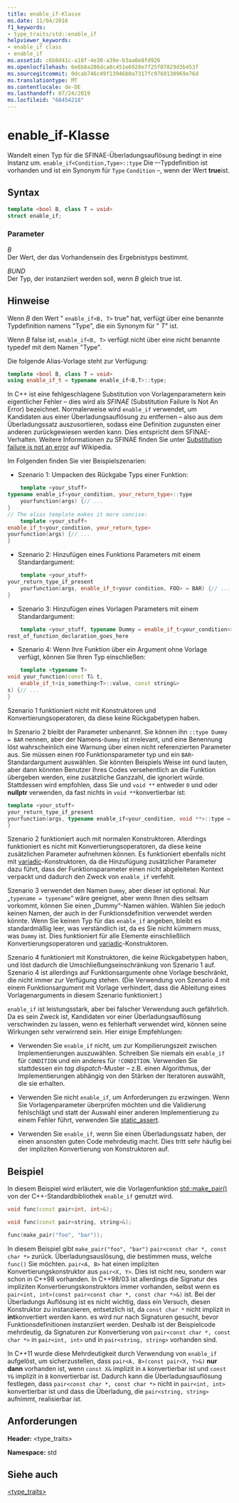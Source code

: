 ```yaml
---
title: enable_if-Klasse
ms.date: 11/04/2016
f1_keywords:
- type_traits/std::enable_if
helpviewer_keywords:
- enable_if class
- enable_if
ms.assetid: c6b8d41c-a18f-4e30-a39e-b3aa0e8fd926
ms.openlocfilehash: 6e6b8a286dca8c451e6920e7f25f07829d3b453f
ms.sourcegitcommit: 0dcab746c49f13946b0a7317fc9769130969e76d
ms.translationtype: MT
ms.contentlocale: de-DE
ms.lasthandoff: 07/24/2019
ms.locfileid: "68454218"
---
```

# <a name="enableif-class"></a>enable_if-Klasse

Wandelt einen Typ für die SFINAE-Überladungsauflösung bedingt in eine Instanz um. `enable_if<Condition,Type>::type` Die –-Typdefinition ist vorhanden und ist ein Synonym für `Type` `Condition` –, wenn der Wert **true**ist.

## <a name="syntax"></a>Syntax

```cpp
template <bool B, class T = void>
struct enable_if;
```

### <a name="parameters"></a>Parameter

*B*\
Der Wert, der das Vorhandensein des Ergebnistyps bestimmt.

*BUND*\
Der Typ, der instanziiert werden soll, wenn *B* gleich true ist.

## <a name="remarks"></a>Hinweise

Wenn *B* den Wert " `enable_if<B, T>` true" hat, verfügt über eine benannte Typdefinition namens "Type", die ein Synonym für " *T*" ist.

Wenn *B* false ist, `enable_if<B, T>` verfügt nicht über eine nicht benannte typedef mit dem Namen "Type".

Die folgende Alias-Vorlage steht zur Verfügung:

```cpp
template <bool B, class T = void>
using enable_if_t = typename enable_if<B,T>::type;
```

In C++ ist eine fehlgeschlagene Substitution von Vorlagenparametern kein eigentlicher Fehler – dies wird als *SFINAE* (Substitution Failure Is Not An Error) bezeichnet. Normalerweise wird `enable_if` verwendet, um Kandidaten aus einer Überladungsauflösung zu entfernen – also aus dem Überladungssatz auszusortieren, sodass eine Definition zugunsten einer anderen zurückgewiesen werden kann. Dies entspricht dem SFINAE-Verhalten. Weitere Informationen zu SFINAE finden Sie unter [Substitution failure is not an error](https://go.microsoft.com/fwlink/p/?linkid=394798) auf Wikipedia.

Im Folgenden finden Sie vier Beispielszenarien:

- Szenario 1: Umpacken des Rückgabe Typs einer Funktion:

```cpp
    template <your_stuff>
typename enable_if<your_condition, your_return_type>::type
    yourfunction(args) {// ...
}
// The alias template makes it more concise:
    template <your_stuff>
enable_if_t<your_condition, your_return_type>
yourfunction(args) {// ...
}
```

- Szenario 2: Hinzufügen eines Funktions Parameters mit einem Standardargument:

```cpp
    template <your_stuff>
your_return_type_if_present
    yourfunction(args, enable_if_t<your condition, FOO> = BAR) {// ...
}
```

- Szenario 3: Hinzufügen eines Vorlagen Parameters mit einem Standardargument:

```cpp
    template <your_stuff, typename Dummy = enable_if_t<your_condition>>
rest_of_function_declaration_goes_here
```

- Szenario 4: Wenn Ihre Funktion über ein Argument ohne Vorlage verfügt, können Sie Ihren Typ einschließen:

```cpp
    template <typename T>
void your_function(const T& t,
    enable_if_t<is_something<T>::value, const string&>
s) {// ...
}
```

Szenario 1 funktioniert nicht mit Konstruktoren und Konvertierungsoperatoren, da diese keine Rückgabetypen haben.

In Szenario 2 bleibt der Parameter unbenannt. Sie können ihn `::type Dummy = BAR` nennen, aber der Namens-`Dummy` ist irrelevant, und eine Benennung löst wahrscheinlich eine Warnung über einen nicht referenzierten Parameter aus. Sie müssen einen `FOO` Funktionsparameter typ und ein `BAR`-Standardargument auswählen.  Sie könnten Beispiels  Weise int `0`und lauten, aber dann könnten Benutzer Ihres Codes versehentlich an die Funktion übergeben werden, eine zusätzliche Ganzzahl, die ignoriert würde. Stattdessen wird empfohlen, dass Sie und `void **` entweder `0` und oder **nullptr** verwenden, da fast nichts in `void **`konvertierbar ist:

```cpp
template <your_stuff>
your_return_type_if_present
yourfunction(args, typename enable_if<your_condition, void **>::type = nullptr) {// ...
}
```

Szenario 2 funktioniert auch mit normalen Konstruktoren.  Allerdings funktioniert es nicht mit Konvertierungsoperatoren, da diese keine zusätzlichen Parameter aufnehmen können.  Es funktioniert ebenfalls nicht mit [variadic](../cpp/ellipses-and-variadic-templates.md)-Konstruktoren, da die Hinzufügung zusätzlicher Parameter dazu führt, dass der Funktionsparameter einen nicht abgeleiteten Kontext verpackt und dadurch den Zweck von `enable_if` verfehlt.

Szenario 3 verwendet den Namen `Dummy`, aber dieser ist optional. Nur „`typename = typename`“ wäre geeignet, aber wenn Ihnen dies seltsam vorkommt, können Sie einen „Dummy“-Namen wählen. Wählen Sie jedoch keinen Namen, der auch in der Funktionsdefinition verwendet werden könnte. Wenn Sie keinen Typ für das `enable_if` angeben, bleibt es standardmäßig leer, was verständlich ist, da es Sie nicht kümmern muss, was `Dummy` ist. Dies funktioniert für alle Elemente einschließlich Konvertierungsoperatoren und [variadic](../cpp/ellipses-and-variadic-templates.md)-Konstruktoren.

Szenario 4 funktioniert mit Konstruktoren, die keine Rückgabetypen haben, und löst dadurch die Umschließungseinschränkung von Szenario 1 auf.  Szenario 4 ist allerdings auf Funktionsargumente ohne Vorlage beschränkt, die nicht immer zur Verfügung stehen.  (Die Verwendung von Szenario 4 mit einem Funktionsargument mit Vorlage verhindert, dass die Ableitung eines Vorlagenarguments in diesem Szenario funktioniert.)

`enable_if` ist leistungsstark, aber bei falscher Verwendung auch gefährlich.  Da es sein Zweck ist, Kandidaten vor einer Überladungsauflösung verschwinden zu lassen, wenn es fehlerhaft verwendet wird, können seine Wirkungen sehr verwirrend sein.  Hier einige Empfehlungen:

- Verwenden Sie `enable_if` nicht, um zur Kompilierungszeit zwischen Implementierungen auszuwählen. Schreiben Sie niemals ein `enable_if` für `CONDITION` und ein anderes für `!CONDITION`.  Verwenden Sie stattdessen ein *tag dispatch*-Muster – z.B. einen Algorithmus, der Implementierungen abhängig von den Stärken der Iteratoren auswählt, die sie erhalten.

- Verwenden Sie nicht `enable_if`, um Anforderungen zu erzwingen.  Wenn Sie Vorlagenparameter überprüfen möchten und die Validierung fehlschlägt und statt der Auswahl einer anderen Implementierung zu einem Fehler führt, verwenden Sie [static_assert](../cpp/static-assert.md).

- Verwenden Sie `enable_if`, wenn Sie einen Überladungssatz haben, der einen ansonsten guten Code mehrdeutig macht.  Dies tritt sehr häufig bei der impliziten Konvertierung von Konstruktoren auf.

## <a name="example"></a>Beispiel

In diesem Beispiel wird erläutert, wie die Vorlagenfunktion [std::make_pair()](../standard-library/utility-functions.md#make_pair) von der C++-Standardbibliothek `enable_if` genutzt wird.

```cpp
void func(const pair<int, int>&);

void func(const pair<string, string>&);

func(make_pair("foo", "bar"));
```

In diesem Beispiel gibt `make_pair("foo", "bar")` `pair<const char *, const char *>` zurück. Überladungsauslösung, die bestimmen muss, welche `func()` Sie möchten. `pair<A, B>` hat einen impliziten Konvertierungskonstruktor aus `pair<X, Y>`.  Dies ist nicht neu, sondern war schon in C++98 vorhanden. In C++98/03 ist allerdings die Signatur des impliziten Konvertierungskonstruktors immer vorhanden, selbst wenn es `pair<int, int>(const pair<const char *, const char *>&)` ist.  Bei der Überladungs Auflösung ist es nicht wichtig, dass ein Versuch, diesen Konstruktor zu instanziieren, entsetzlich ist, da `const char *` nicht implizit in **int**konvertiert werden kann. es wird nur nach Signaturen gesucht, bevor Funktionsdefinitionen instanziiert werden.  Deshalb ist der Beispielcode mehrdeutig, da Signaturen zur Konvertierung von `pair<const char *, const char *>` in `pair<int, int>` und in `pair<string, string>` vorhanden sind.

In C++11 wurde diese Mehrdeutigkeit durch Verwendung von `enable_if` aufgelöst, um sicherzustellen, dass `pair<A, B>(const pair<X, Y>&)` **nur dann** vorhanden ist, wenn `const X&` implizit in `A` konvertierbar ist und `const Y&` implizit in `B` konvertierbar ist.  Dadurch kann die Überladungsauflösung festlegen, dass `pair<const char *, const char *>` nicht in `pair<int, int>` konvertierbar ist und dass die Überladung, die `pair<string, string>` aufnimmt, realisierbar ist.

## <a name="requirements"></a>Anforderungen

**Header:** \<type_traits>

**Namespace:** std

## <a name="see-also"></a>Siehe auch

[<type_traits>](../standard-library/type-traits.md)
